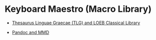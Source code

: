 # Keyboard Maestro (Macro Library)

* [Thesaurus Linguae Graecae (TLG) and LOEB Classical Library](https://github.com/bcdavasconcelos/mykmmlibrary/tree/master/Thesaurus%20Linguae%20Graecae%20(TLG)%20and%20LOEB%20Classical%20Library)

* [Pandoc and MMD](https://github.com/bcdavasconcelos/mykmmlibrary/tree/master/Pandoc%20and%20MMD)
